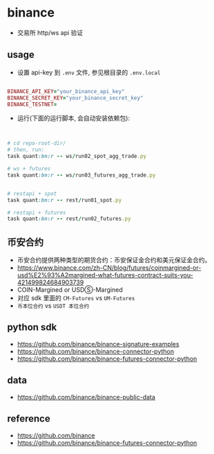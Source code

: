 # binance

- 交易所 http/ws api 验证

## usage

- 设置 api-key 到 `.env` 文件, 参见根目录的 `.env.local`

```ruby

BINANCE_API_KEY="your_binance_api_key"
BINANCE_SECRET_KEY="your_binance_secret_key"
BINANCE_TESTNET=


```

- 运行(下面的运行脚本, 会自动安装依赖包):

```ruby


# cd repo-root-dir/
# then, run:
task quant:bn:r -- ws/run02_spot_agg_trade.py

# ws + futures
task quant:bn:r -- ws/run03_futures_agg_trade.py


# restapi + spot
task quant:bn:r -- rest/run01_spot.py

# restapi + futures
task quant:bn:r -- rest/run02_futures.py

```

## 币安合约

- 币安合约提供两种类型的期货合约：币安保证金合约和美元保证金合约。
- https://www.binance.com/zh-CN/blog/futures/coinmargined-or-usd%E2%93%A2margined-what-futures-contract-suits-you-421499824684903739
- COIN-Margined or USDⓈ-Margined
- 对应 sdk 里面的 `CM-Futures` vs `UM-Futures`
- `币本位合约` vs `USDT 本位合约`

## python sdk

- https://github.com/binance/binance-signature-examples
- https://github.com/binance/binance-connector-python
- https://github.com/binance/binance-futures-connector-python

## data

- https://github.com/binance/binance-public-data

## reference

- https://github.com/binance
- https://github.com/binance/binance-futures-connector-python